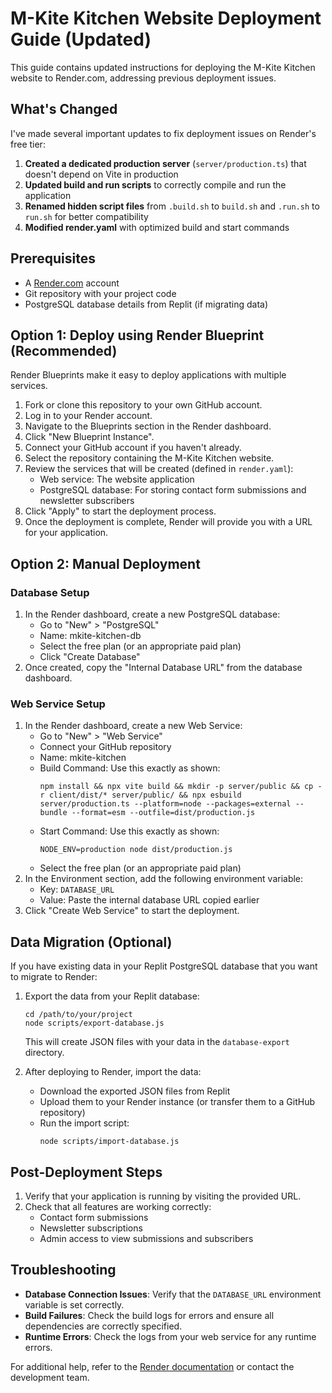 # M-Kite Kitchen Website Deployment Guide (Updated)

This guide contains updated instructions for deploying the M-Kite Kitchen website to Render.com, addressing previous deployment issues.

## What's Changed

I've made several important updates to fix deployment issues on Render's free tier:

1. **Created a dedicated production server** (`server/production.ts`) that doesn't depend on Vite in production
2. **Updated build and run scripts** to correctly compile and run the application
3. **Renamed hidden script files** from `.build.sh` to `build.sh` and `.run.sh` to `run.sh` for better compatibility
4. **Modified render.yaml** with optimized build and start commands

## Prerequisites

- A [Render.com](https://render.com) account
- Git repository with your project code
- PostgreSQL database details from Replit (if migrating data)

## Option 1: Deploy using Render Blueprint (Recommended)

Render Blueprints make it easy to deploy applications with multiple services.

1. Fork or clone this repository to your own GitHub account.
2. Log in to your Render account.
3. Navigate to the Blueprints section in the Render dashboard.
4. Click "New Blueprint Instance".
5. Connect your GitHub account if you haven't already.
6. Select the repository containing the M-Kite Kitchen website.
7. Review the services that will be created (defined in `render.yaml`):
   - Web service: The website application
   - PostgreSQL database: For storing contact form submissions and newsletter subscribers
8. Click "Apply" to start the deployment process.
9. Once the deployment is complete, Render will provide you with a URL for your application.

## Option 2: Manual Deployment

### Database Setup

1. In the Render dashboard, create a new PostgreSQL database:
   - Go to "New" > "PostgreSQL"
   - Name: mkite-kitchen-db
   - Select the free plan (or an appropriate paid plan)
   - Click "Create Database"
2. Once created, copy the "Internal Database URL" from the database dashboard.

### Web Service Setup

1. In the Render dashboard, create a new Web Service:
   - Go to "New" > "Web Service"
   - Connect your GitHub repository
   - Name: mkite-kitchen
   - Build Command: Use this exactly as shown:
     ```
     npm install && npx vite build && mkdir -p server/public && cp -r client/dist/* server/public/ && npx esbuild server/production.ts --platform=node --packages=external --bundle --format=esm --outfile=dist/production.js
     ```
   - Start Command: Use this exactly as shown:
     ```
     NODE_ENV=production node dist/production.js
     ```
   - Select the free plan (or an appropriate paid plan)
2. In the Environment section, add the following environment variable:
   - Key: `DATABASE_URL`
   - Value: Paste the internal database URL copied earlier
3. Click "Create Web Service" to start the deployment.

## Data Migration (Optional)

If you have existing data in your Replit PostgreSQL database that you want to migrate to Render:

1. Export the data from your Replit database:
   ```
   cd /path/to/your/project
   node scripts/export-database.js
   ```
   This will create JSON files with your data in the `database-export` directory.

2. After deploying to Render, import the data:
   - Download the exported JSON files from Replit
   - Upload them to your Render instance (or transfer them to a GitHub repository)
   - Run the import script:
     ```
     node scripts/import-database.js
     ```

## Post-Deployment Steps

1. Verify that your application is running by visiting the provided URL.
2. Check that all features are working correctly:
   - Contact form submissions
   - Newsletter subscriptions
   - Admin access to view submissions and subscribers

## Troubleshooting

- **Database Connection Issues**: Verify that the `DATABASE_URL` environment variable is set correctly.
- **Build Failures**: Check the build logs for errors and ensure all dependencies are correctly specified.
- **Runtime Errors**: Check the logs from your web service for any runtime errors.

For additional help, refer to the [Render documentation](https://render.com/docs) or contact the development team.
